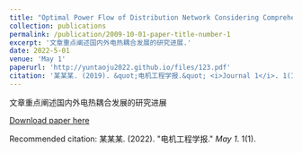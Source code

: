 ```yaml
---
title: "Optimal Power Flow of Distribution Network Considering Comprehensive Flexibility Resources"
collection: publications
permalink: /publication/2009-10-01-paper-title-number-1
excerpt: '文章重点阐述国内外电热耦合发展的研究进展.'
date: 2022-5-01
venue: 'May 1'
paperurl: 'http://yuntaoju2022.github.io/files/123.pdf'
citation: '某某某. (2019). &quot;电机工程学报.&quot; <i>Journal 1</i>. 1(1).'
---
```

文章重点阐述国内外电热耦合发展的研究进展

[Download paper here](http://yuntaoju2022.github.io/files/123.pdf)

Recommended citation: 某某某. (2022). "电机工程学报." <i>May 1</i>. 1(1).

